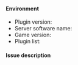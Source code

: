 <!--
Please visit https://github.com/FaigerSYS/superBAR/wiki before adding an issue
-->
#### Environment
* Plugin version: 
* Server software name: 
* Game version: 
* Plugin list: 

#### Issue description
<!-- Write below this line -->

